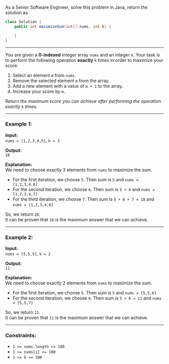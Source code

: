 As a Senior Software Engineer, solve this problem in Java, return the solution as

```java
class Solution {
    public int maximizeSum(int[] nums, int k) {

    }
}
```

---

You are given a **0-indexed** integer array `nums` and an integer `k`. Your task is to perform the following operation **exactly** `k` times in order to maximize your score:

1. Select an element `m` from `nums`.
2. Remove the selected element `m` from the array.
3. Add a new element with a value of `m + 1` to the array.
4. Increase your score by `m`.

Return _the maximum score you can achieve after performing the operation exactly_ `k` _times._

---

### Example 1:

**Input:**  
`nums = [1,2,3,4,5]`, `k = 3`

**Output:**  
`18`

**Explanation:**  
We need to choose exactly 3 elements from `nums` to maximize the sum.

- For the first iteration, we choose `5`. Then sum is `5` and `nums = [1,2,3,4,6]`
- For the second iteration, we choose `6`. Then sum is `5 + 6` and `nums = [1,2,3,4,7]`
- For the third iteration, we choose `7`. Then sum is `5 + 6 + 7 = 18` and `nums = [1,2,3,4,8]`

So, we return `18`.  
It can be proven that `18` is the maximum answer that we can achieve.

---

### Example 2:

**Input:**  
`nums = [5,5,5]`, `k = 2`

**Output:**  
`11`

**Explanation:**  
We need to choose exactly 2 elements from `nums` to maximize the sum.

- For the first iteration, we choose `5`. Then sum is `5` and `nums = [5,5,6]`
- For the second iteration, we choose `6`. Then sum is `5 + 6 = 11` and `nums = [5,5,7]`

So, we return `11`.  
It can be proven that `11` is the maximum answer that we can achieve.

---

### Constraints:

- `1 <= nums.length <= 100`
- `1 <= nums[i] <= 100`
- `1 <= k <= 100`

